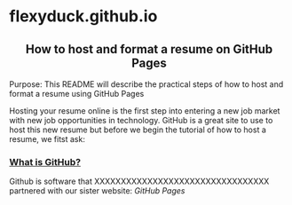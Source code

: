 # flexyduck.github.io

<h2 align = "center"> How to host and format a resume on GitHub Pages </h2>

Purpose: This README will describe the practical steps of how to host and format a resume using GitHub Pages

Hosting your resume online is the first step into entering a new job market with new job opportunities in technology. GitHub is a great site to use to host this new resume but before we begin the tutorial of how to host a resume, we fitst ask:

###  <ins> What is GitHub? </ins>

Github is software that XXXXXXXXXXXXXXXXXXXXXXXXXXXXXXXXX partnered with our sister website: *GitHub Pages*